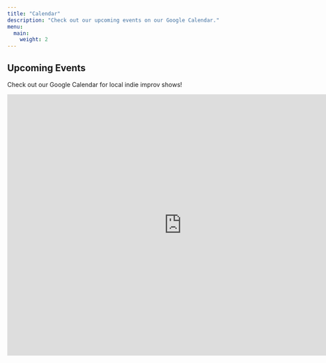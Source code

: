 ```yaml
---
title: "Calendar"
description: "Check out our upcoming events on our Google Calendar."
menu:
  main:
    weight: 2
---
```


## Upcoming Events

Check out our Google Calendar for local indie improv shows!

<iframe src="https://calendar.google.com/calendar/embed?src=c_c55c073b57fcc32285313922dd66202afe6c1ec2949769b5394a0dde02b6b0ed%40group.calendar.google.com&ctz=America%2FNew_York" style="border: 0" width="800" height="600" frameborder="0" scrolling="no"></iframe>

